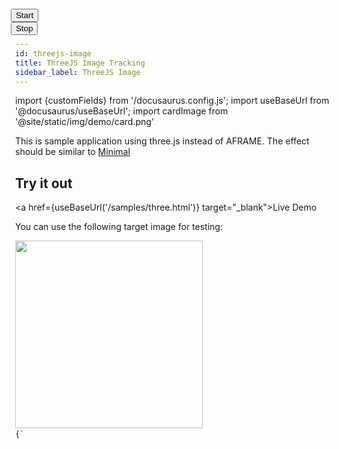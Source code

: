 ```yaml
---
id: threejs-image
title: ThreeJS Image Tracking
sidebar_label: ThreeJS Image
---
```


import {customFields} from '/docusaurus.config.js';
import useBaseUrl from '@docusaurus/useBaseUrl';
import cardImage from '@site/static/img/demo/card.png'

This is sample application using three.js instead of AFRAME. The effect should be similar to <a href="../examples/minimal">Minimal</a>

## Try it out
<a href={useBaseUrl('/samples/three.html')} target="_blank">Live Demo</a>

You can use the following target image for testing:

<img src={cardImage} width="300" />

<code>
{`
<html>
  <head>
    <meta name="viewport" content="width=device-width, initial-scale=1.0">
    <script src="https://cdn.jsdelivr.net/npm/mind-ar@${customFields.libVersion}/dist/mindar-image-three.prod.js"></script>
    <script type="module">
      const THREE = window.MINDAR.IMAGE.THREE;
      const mindarThree = new window.MINDAR.IMAGE.MindARThree({
	container: document.querySelector("#container"),
	imageTargetSrc: "https://cdn.jsdelivr.net/npm/mind-ar@${customFields.libVersion}/examples/image-tracking/assets/card-example/card.mind"
      });
      const {renderer, scene, camera} = mindarThree;
      const anchor = mindarThree.addAnchor(0);
      const geometry = new THREE.PlaneGeometry(1, 0.55);
      const material = new THREE.MeshBasicMaterial( {color: 0x00ffff, transparent: true, opacity: 0.5} );
      const plane = new THREE.Mesh( geometry, material );
      anchor.group.add(plane);
      const start = async() => {
	await mindarThree.start();
	renderer.setAnimationLoop(() => {
	  renderer.render(scene, camera);
	});
      }
      const startButton = document.querySelector("#startButton");
      startButton.addEventListener("click", () => {
	start();
      });
      stopButton.addEventListener("click", () => {
	mindarThree.stop();
	mindarThree.renderer.setAnimationLoop(null);
      });
    </script>
    <style>
      body {
	margin: 0;
      }
      #container {
	width: 100vw;
	height: 100vh;
	position: relative;
	overflow: hidden;
      }
      #control {
	position: fixed;
	top: 0;
	left: 0;
	z-index: 2;
      }
    </style>
  </head>
  <body>
    <div id="control">
      <button id="startButton">Start</button>
      <button id="stopButton">Stop</button>
    </div>
    <div id="container">
    </div>
  </body>
</html>
`}
</code>
